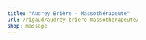 ```yaml
---
title: "Audrey Brière - Massothérapeute"
url: /rigaud/audrey-briere-massotherapeute/
shop: massage
---
```


